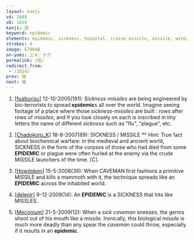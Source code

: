 ```yaml
---
layout: kanji
v4: 1689
v6: 1824
kanji: 疫
keyword: epidemic
elements: epidemic, sickness, hospital, cruise missile, missile, wind, crotch
strokes: 9
image: E796AB
on-yomi: エキ、ヤク
permalink: /疫/
redirect_from:
 - /1824/
prev: 疲
next: 痛
---
```


1) [<a href="http://kanji.koohii.com/profile/fuaburisu">fuaburisu</a>] 12-10-2005(191): <em>Sickness-missiles</em> are being engineered by bio-terrorists to spread<strong> epidemic</strong>s all over the world. Imagine seeing footage of a place where those<em> sickness-missiles</em> are built : rows after rows of <em>missiles</em>, and if you look closely on each is inscribed in tiny letters the name of different <em>sickness</em> such as &quot;flu&quot;, &quot;plague&quot;, etc.

2) [<a href="http://kanji.koohii.com/profile/Chadokoro_K">Chadokoro_K</a>] 18-8-2007(69): SICKNESS / MISSILE ** Hint: True fact about biochemical warfare: in the medieval and ancient world, SICKNESS in the form of the corpses of those who had died from some<strong> EPIDEMIC</strong> or plague were often hurled at the enemy via the crude MISSILE launchers of the time. [C].

3) [<a href="http://kanji.koohii.com/profile/Howdoken">Howdoken</a>] 15-5-2008(39): When CAVEMAN first fashions a primitive MISSILE and kills a mammoth with it, the technique spreads like an<strong> EPIDEMIC</strong> across the inhabited world.

4) [<a href="http://kanji.koohii.com/profile/delenir">delenir</a>] 9-12-2009(14): An<strong> EPIDEMIC</strong> is a SICKNESS that hits like MISSLES.

5) [<a href="http://kanji.koohii.com/profile/Meconium">Meconium</a>] 21-5-2009(12): When a <em>sick caveman</em> sneezes, the germs shoot out of his mouth like a <em>missile</em>. Ironically, this biological <em>missile</em> is much more deadly than any spear the <em>caveman</em> could throw, especially if it results in an <strong>epidemic</strong>.

